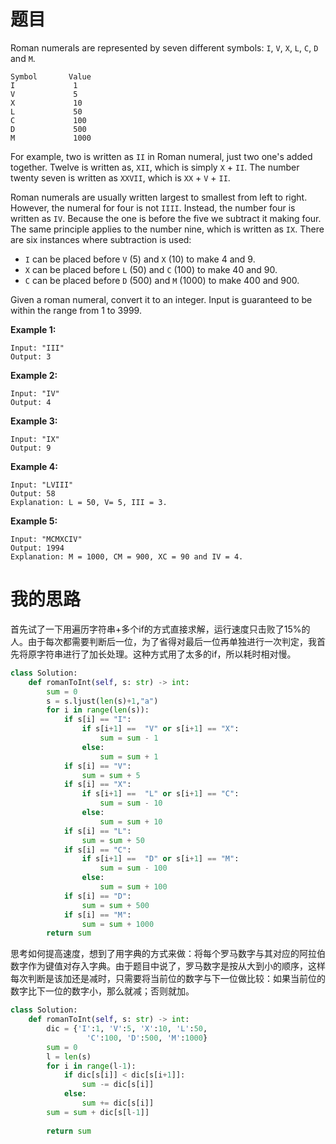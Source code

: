 # 题目

Roman numerals are represented by seven different symbols: `I`, `V`, `X`, `L`, `C`, `D` and `M`.

```
Symbol       Value
I             1
V             5
X             10
L             50
C             100
D             500
M             1000
```

For example, two is written as `II` in Roman numeral, just two one's added together. Twelve is written as, `XII`, which is simply `X` + `II`. The number twenty seven is written as `XXVII`, which is `XX` + `V` + `II`.

Roman numerals are usually written largest to smallest from left to right. However, the numeral for four is not `IIII`. Instead, the number four is written as `IV`. Because the one is before the five we subtract it making four. The same principle applies to the number nine, which is written as `IX`. There are six instances where subtraction is used:

- `I` can be placed before `V` (5) and `X` (10) to make 4 and 9. 
- `X` can be placed before `L` (50) and `C` (100) to make 40 and 90. 
- `C` can be placed before `D` (500) and `M` (1000) to make 400 and 900.

Given a roman numeral, convert it to an integer. Input is guaranteed to be within the range from 1 to 3999.

**Example 1:**

```
Input: "III"
Output: 3
```

**Example 2:**

```
Input: "IV"
Output: 4
```

**Example 3:**

```
Input: "IX"
Output: 9
```

**Example 4:**

```
Input: "LVIII"
Output: 58
Explanation: L = 50, V= 5, III = 3.
```

**Example 5:**

```
Input: "MCMXCIV"
Output: 1994
Explanation: M = 1000, CM = 900, XC = 90 and IV = 4.
```

# 我的思路

首先试了一下用遍历字符串+多个if的方式直接求解，运行速度只击败了15%的人。由于每次都需要判断后一位，为了省得对最后一位再单独进行一次判定，我首先将原字符串进行了加长处理。这种方式用了太多的if，所以耗时相对慢。

```python
class Solution:
    def romanToInt(self, s: str) -> int:
        sum = 0
        s = s.ljust(len(s)+1,"a")
        for i in range(len(s)):
            if s[i] == "I":
                if s[i+1] ==  "V" or s[i+1] == "X":
                    sum = sum - 1
                else:
                    sum = sum + 1
            if s[i] == "V":
                sum = sum + 5
            if s[i] == "X":
                if s[i+1] ==  "L" or s[i+1] == "C":
                    sum = sum - 10
                else:
                    sum = sum + 10
            if s[i] == "L":
                sum = sum + 50
            if s[i] == "C":
                if s[i+1] ==  "D" or s[i+1] == "M":
                    sum = sum - 100
                else:
                    sum = sum + 100
            if s[i] == "D":
                sum = sum + 500
            if s[i] == "M":
                sum = sum + 1000
        return sum
```

思考如何提高速度，想到了用字典的方式来做：将每个罗马数字与其对应的阿拉伯数字作为键值对存入字典。由于题目中说了，罗马数字是按从大到小的顺序，这样每次判断是该加还是减时，只需要将当前位的数字与下一位做比较：如果当前位的数字比下一位的数字小，那么就减；否则就加。

```python
class Solution:
    def romanToInt(self, s: str) -> int:
        dic = {'I':1, 'V':5, 'X':10, 'L':50,
                 'C':100, 'D':500, 'M':1000}
        sum = 0 
        l = len(s)
        for i in range(l-1):
            if dic[s[i]] < dic[s[i+1]]:
                sum -= dic[s[i]]
            else:
                sum += dic[s[i]]
        sum = sum + dic[s[l-1]]
        
        return sum
```


